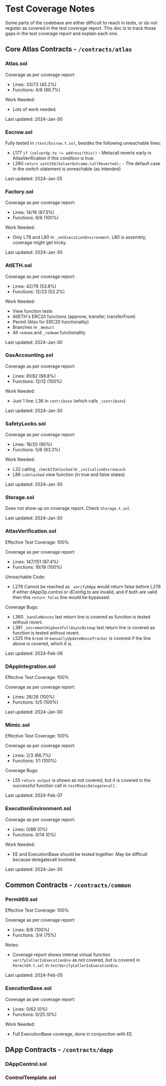 # Test Coverage Notes

Some parts of the codebase are either difficult to reach in tests, or do not register as covered in the test coverage report. This doc is to track those gaps in the test coverage report and explain each one.

## Core Atlas Contracts - `/contracts/atlas`

### Atlas.sol

Coverage as per coverage report:

- Lines: 33/73 (45.2%)
- Functions: 4/6 (66.7%)

Work Needed:

- Lots of work needed.

Last updated: 2024-Jan-30

### Escrow.sol

Fully tested in `/test/Escrow.t.sol`, besides the following unreachable lines:

- L177 `if (solverOp.to != address(this))` - Metacall reverts early in AtlasVerification if this condition is true.
- L260 `return uint256(SolverOutcome.CallReverted);` - The default case in the switch statement is unreachable (as intended)

Last updated: 2024-Jan-25

### Factory.sol

Coverage as per coverage report:

- Lines: 14/16 (87.5%)
- Functions: 6/6 (100%)

Work Needed:

- Only L78 and L80 in `_setExecutionEnvironment`. L80 is assembly, coverage might get tricky.

Last updated: 2024-Jan-30

### AtlETH.sol

Coverage as per coverage report:

- Lines: 42/78 (53.8%)
- Functions: 12/23 (52.2%)

Work Needed:

- View function tests
- AtlETH's ERC20 functions (approve, transfer, transferFrom)
- Permit (Also for ERC20 functionality)
- Branches in `_deduct`
- All `redeem` and `_redeem` functionality

Last updated: 2024-Jan-30

### GasAccounting.sol

Coverage as per coverage report:

- Lines: 81/82 (98.8%)
- Functions: 12/12 (100%)

Work Needed:

- Just 1 line: L36 in `contribute` (which calls `_contribute`)

Last updated: 2024-Jan-30

### SafetyLocks.sol

Coverage as per coverage report:

- Lines: 18/20 (90%)
- Functions: 5/6 (83.3%)

Work Needed:

- L32 calling `_checkIfUnlocked` in `_initializeEscrowLock`
- L86 `isUnlocked` view function (in true and false states)

Last updated: 2024-Jan-30

### Storage.sol

Does not show up on coverage report. Check `Storage.t.sol`.

Last updated: 2024-Jan-30

### AtlasVerification.sol

Effective Test Coverage: 100%

Coverage as per coverage report:

- Lines: 147/151 (97.4%)
- Functions: 19/19 (100%)

Unreachable Code:

- L278 Cannot be reached as `_verifyDApp` would return false before L278 if either dAppOp.control or dConfig.to are invalid, and if both are valid then this `return false` line would be bypassed.

Coverage Bugs:

- L360 `_handleNonces` last return line is covered as function is tested without revert.
- L381 `_incrementHighestFullAsyncBitmap` last return line is covered as function is tested without revert.
- L525 the `break` in `manuallyUpdateNonceTracker` is covered if the line above is covered, which it is.

Last updated: 2024-Feb-06

### DAppIntegration.sol

Effective Test Coverage: 100%

Coverage as per coverage report:

- Lines: 26/26 (100%)
- Functions: 5/5 (100%)

Last updated: 2024-Jan-30

### Mimic.sol

Effective Test Coverage: 100%

Coverage as per coverage report:

- Lines: 2/3 (66.7%)
- Functions: 1/1 (100%)

Coverage Bugs:

- L55 `return output` is shown as not covered, but it is covered in the successful function call in `testMimicDelegatecall`.

Last updated: 2024-Feb-07

### ExecutionEnvironment.sol

Coverage as per coverage report:

- Lines: 0/86 (0%)
- Functions: 0/14 (0%)

Work Needed:

- EE and ExecutionBase should be tested together. May be difficult because delegatecall involved.

Last updated: 2024-Jan-30

## Common Contracts - `/contracts/common`

### Permit69.sol

Effective Test Coverage: 100%

Coverage as per coverage report:

- Lines: 8/8 (100%)
- Functions: 3/4 (75%)

Notes:

- Coverage report shows internal virtual function `verifyCallerIsExecutionEnv` as not covered, but is covered in `Permit69.t.sol` in `testVerifyCallerIsExecutionEnv`.

Last updated: 2024-Feb-05

### ExecutionBase.sol

Coverage as per coverage report:

- Lines: 0/62 (0%)
- Functions: 0/25 (0%)

Work Needed:

- Full ExecutionBase coverage, done in conjunction with EE.

## DApp Contracts - `/contracts/dapp`

### DAppControl.sol

### ControlTemplate.sol

<!-- TODO add more folders and contracts -->